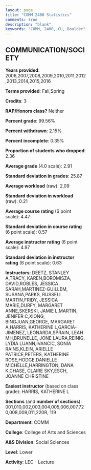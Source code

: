 ```yaml
---
layout: page
title: "COMM 2400 Statistics"
comments: true
description: "blank"
keywords: "COMM, 2400, CU, Boulder"
--- 
```

<head>
<script src="https://ajax.googleapis.com/ajax/libs/jquery/2.1.3/jquery.min.js"></script>
<script src="https://dl.dropboxusercontent.com/s/pc42nxpaw1ea4o9/highcharts.js?dl=0"></script>
<!-- <script src="../assets/js/highcharts.js"></script> -->
<style type="text/css">@font-face {
	font-family: "Bebas Neue";
	src: url(https://www.filehosting.org/file/details/544349/BebasNeue%20Regular.otf) format("opentype");
	}
	h1.Bebas { 
		font-family: "Bebas Neue", Verdana, Tahoma;
	}
</style>
</head>
<body>
	<div id="container" style="float: right; width: 45%; height: 88%; margin-left: 2.5%; margin-right: 2.5%;"></div>
	<script language="JavaScript">
		$(document).ready(function() {
		var chart = {type: 'column'};
		var title = {text: 'Grade Distribution'};
		var xAxis = {categories: ['A','B','C','D','F'],crosshair: true};
		var yAxis = {min: 0,title: {text: 'Percentage'}};
		var tooltip = {headerFormat: '<center><b><span style="font-size:20px">{point.key}</span></b></center>',
		               pointFormat: '<td style="padding:0"><b>{point.y:.1f}%</b></td>',
		               footerFormat: '</table>',shared: true,useHTML: true};
		var plotOptions = {column: {pointPadding: 0.0,borderWidth: 0}};  
		var credits = {enabled: false};var series= [{name: 'Percent',data: [23.29,49.37,22.57,2.59,2.19,]}];
		var json = {};
		json.chart = chart;
		json.title = title;
		json.tooltip = tooltip;
		json.xAxis = xAxis;
		json.yAxis = yAxis;  
		json.series = series;
		json.plotOptions = plotOptions;  
		json.credits = credits;
		$('#container').highcharts(json);
	});
	</script>
</body>
			   
## COMMUNICATION/SOCIETY

**Years provided**: 2006,2007,2008,2009,2010,2011,2012,2013,2014,2015,2016

**Terms provided**: Fall,Spring

**Credits**: 3

**RAP/Honors class?** Neither

**Percent grade**: 99.56%

**Percent withdrawn**: 2.15%

**Percent incomplete**: 0.35%

**Proportion of students who dropped**: 2.36

**Average grade** (4.0 scale): 2.91

**Standard deviation in grades**: 25.87

**Average workload** (raw): 2.09

**Standard deviation in workload** (raw): 0.21

**Average course rating** (6 point scale): 4.47

**Standard deviation in course rating** (6 point scale): 0.57

**Average instructor rating** (6 point scale): 4.97

**Standard deviation in instructor rating** (6 point scale): 0.63

**Instructors**: DEETZ, STANLEY A,TRACY, KAREN,BOROMISZA, DAVID,ROBLES, JESSICA SARAH,MARTINEZ-GUILLEM, SUSANA,PARKS, RUSSELL MARTIN,FRIDY, JESSICA MARIE,DURFY, MARGARET ANNE,SKERSKI, JAMIE L,MARTIN, JENIFER C,XIONG, BINGJUAN,GEORGE, MARGARET A,HARRIS, KATHERINE L,GARCIA-JIMENEZ, LEONARDA,SPRAIN, LEAH MH,BRUNELLE, JONE LAURA,REINIG, LYDIA LUANN,IVANCIC, SONIA RAINS,KLEIN, ARIELLE PATRICE,PETERS, KATHERINE ROSE,HODGE,DANIELLE MICHELLE,HARRINGTON, DANA K,CHASE, CLAIRE SKY,ESCH, JOANNE CHRISTINE

**Easiest instructor** (based on class grade): HARRIS, KATHERINE L

**Sections** (and **number of sections**): 001,010,002,003,004,005,006,007,720,008,009,011,220R, 119

**Department**: COMM

**College**: College of Arts and Sciences

**A&S Division**: Social Sciences

**Level**: Lower

**Activity**: LEC - Lecture